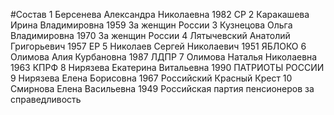 #Состав
1 Берсенева Александра Николаевна 1982 СР
2 Каракашева Ирина Владимировна 1959 За женщин России
3 Кузнецова Ольга Владимировна 1970 За женщин России
4 Лятычевский Анатолий Григорьевич 1957 ЕР
5 Николаев Сергей Николаевич 1951 ЯБЛОКО
6 Олимова Алия Курбановна 1987 ЛДПР
7 Олимова Наталья Николаевна 1963 КПРФ
8 Нирязева Екатерина Витальевна 1990 ПАТРИОТЫ РОССИИ
9 Нирязева Елена Борисовна 1967 Российский Красный Крест
10 Смирнова Елена Васильевна 1949 Российская партия пенсионеров за справедливость

